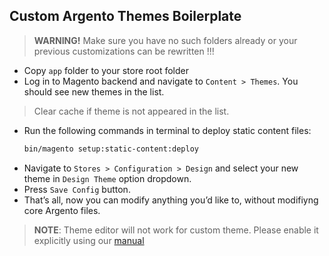 ## Custom Argento Themes Boilerplate

  > **WARNING!** Make sure you have no such folders already or your previous
  > customizations can be rewritten !!!

 *  Copy `app` folder to your store root folder
 *  Log in to Magento backend and navigate to `Content > Themes`. You should see new themes in the list.
  > Clear cache if theme is not appeared in the list.
 *  Run the following commands in terminal to deploy static content files:
    ```bash
    bin/magento setup:static-content:deploy
    ```
 *  Navigate to `Stores > Configuration > Design` and select your new theme in `Design Theme` option dropdown.
 *  Press `Save Config` button.
 *  That’s all, now you can modify anything you’d like to, without modifiyng core Argento files.

  > **NOTE**: Theme editor will not work for custom theme.
  > Please enable it explicitly using our [manual](https://docs.swissuplabs.com/m2/argento/customization/custom-theme/#enable-theme-editor-for-custom-theme)
